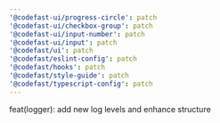 ```yaml
---
'@codefast-ui/progress-circle': patch
'@codefast-ui/checkbox-group': patch
'@codefast-ui/input-number': patch
'@codefast-ui/input': patch
'@codefast/ui': patch
'@codefast/eslint-config': patch
'@codefast/hooks': patch
'@codefast/style-guide': patch
'@codefast/typescript-config': patch
---
```


feat(logger): add new log levels and enhance structure

